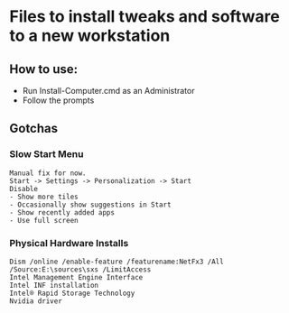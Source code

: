 # Files to install tweaks and software to a new workstation
## How to use:
* Run Install-Computer.cmd as an Administrator
* Follow the prompts

## Gotchas
### Slow Start Menu
```
Manual fix for now.
Start -> Settings -> Personalization -> Start
Disable
- Show more tiles
- Occasionally show suggestions in Start
- Show recently added apps
- Use full screen
```
### Physical Hardware Installs
```
Dism /online /enable-feature /featurename:NetFx3 /All /Source:E:\sources\sxs /LimitAccess
Intel Management Engine Interface
Intel INF installation
Intel® Rapid Storage Technology
Nvidia driver
```